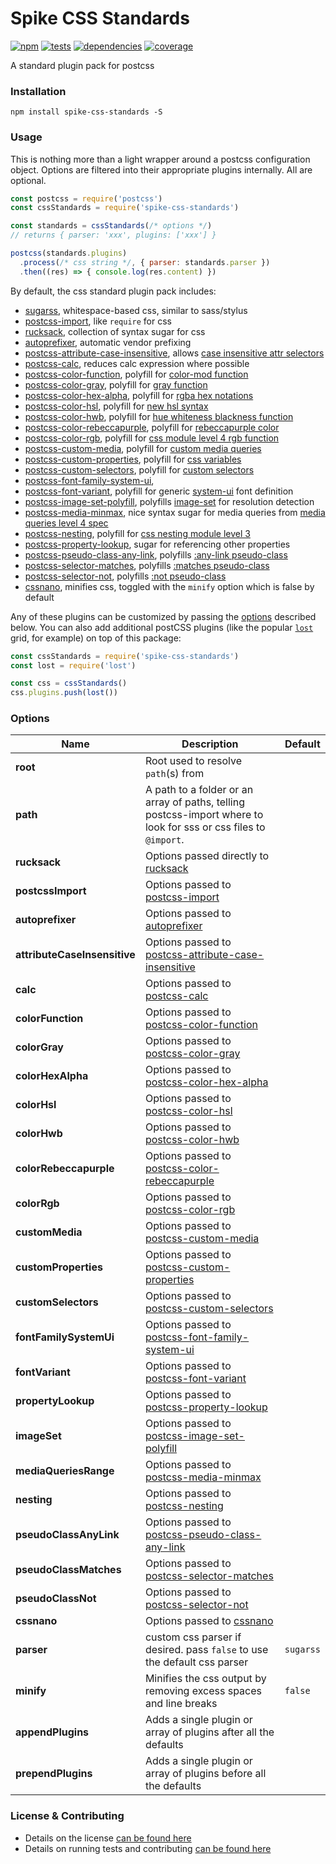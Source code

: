 # Spike CSS Standards

[![npm](https://img.shields.io/npm/v/spike-css-standards.svg?style=flat-square)](https://npmjs.com/package/spike-css-standards)
[![tests](https://img.shields.io/travis/static-dev/spike-css-standards.svg?style=flat-square)](https://travis-ci.org/static-dev/spike-css-standards?branch=master)
[![dependencies](https://img.shields.io/david/static-dev/spike-css-standards.svg?style=flat-square)](https://david-dm.org/static-dev/spike-css-standards)
[![coverage](https://img.shields.io/coveralls/static-dev/spike-css-standards.svg?style=flat-square)](https://coveralls.io/r/static-dev/spike-css-standards?branch=master)

A standard plugin pack for postcss

### Installation

`npm install spike-css-standards -S`

### Usage

This is nothing more than a light wrapper around a postcss configuration object. Options are filtered into their appropriate plugins internally. All are optional.

```js
const postcss = require('postcss')
const cssStandards = require('spike-css-standards')

const standards = cssStandards(/* options */)
// returns { parser: 'xxx', plugins: ['xxx'] }

postcss(standards.plugins)
  .process(/* css string */, { parser: standards.parser })
  .then((res) => { console.log(res.content) })

```

By default, the css standard plugin pack includes:

- [sugarss](https://github.com/postcss/sugarss), whitespace-based css, similar to sass/stylus
- [postcss-import](https://github.com/postcss/postcss-import), like `require` for css
- [rucksack](https://simplaio.github.io/rucksack/), collection of syntax sugar for css
- [autoprefixer](https://github.com/postcss/autoprefixer), automatic vendor prefixing
- [postcss-attribute-case-insensitive](https://github.com/Semigradsky/postcss-attribute-case-insensitive), allows [case insensitive attr selectors](https://www.w3.org/TR/selectors4/#attribute-case)
- [postcss-calc](https://github.com/postcss/postcss-calc), reduces calc expression where possible
- [postcss-color-function](https://github.com/postcss/postcss-color-function), polyfill for [color-mod function](https://drafts.csswg.org/css-color/#modifying-colors)
- [postcss-color-gray](https://github.com/postcss/postcss-color-gray), polyfill for [gray function](https://drafts.csswg.org/css-color/#grays)
- [postcss-color-hex-alpha](https://github.com/postcss/postcss-color-hex-alpha), polyfill for [rgba hex notations](https://github.com/postcss/postcss-color-hex-alpha)
- [postcss-color-hsl](https://github.com/dmarchena/postcss-color-hsl), polyfill for [new hsl syntax](https://drafts.csswg.org/css-color/#the-hsl-notation)
- [postcss-color-hwb](https://github.com/postcss/postcss-color-hwb), polyfill for [hue whiteness blackness function](https://drafts.csswg.org/css-color/#the-hwb-notation)
- [postcss-color-rebeccapurple](https://github.com/postcss/postcss-color-rebeccapurple), polyfill for [rebeccapurple color](https://drafts.csswg.org/css-color/#valdef-color-rebeccapurple)
- [postcss-color-rgb](https://github.com/dmarchena/postcss-color-rgb), polyfill for [css module level 4 rgb function](https://drafts.csswg.org/css-color/#funcdef-rgb)
- [postcss-custom-media](https://github.com/postcss/postcss-custom-media), polyfill for [custom media queries](https://drafts.csswg.org/mediaqueries-5/#custom-mq)
- [postcss-custom-properties](https://github.com/postcss/postcss-custom-properties), polyfill for [css variables](https://www.w3.org/TR/css-variables/)
- [postcss-custom-selectors](https://github.com/postcss/postcss-custom-selectors), polyfill for [custom selectors](https://drafts.csswg.org/css-extensions/#custom-selectors)
- [postcss-font-family-system-ui](https://github.com/JLHwung/postcss-font-family-system-ui), 
- [postcss-font-variant](https://drafts.csswg.org/css-fonts-4/#system-ui-def), polyfill for generic [system-ui](https://github.com/JLHwung/postcss-font-family-system-ui) font definition
- [postcss-image-set-polyfill](https://github.com/SuperOl3g/postcss-image-set-polyfill), polyfills [image-set](https://drafts.csswg.org/css-images-3/#image-set-notation) for resolution detection
- [postcss-media-minmax](https://github.com/postcss/postcss-media-minmax), nice syntax sugar for media queries from [media queries level 4 spec](https://drafts.csswg.org/mediaqueries/#mq-range-context)
- [postcss-nesting](https://github.com/jonathantneal/postcss-nesting), polyfill for [css nesting module level 3](http://tabatkins.github.io/specs/css-nesting/)
- [postcss-property-lookup](https://github.com/simonsmith/postcss-property-lookup), sugar for referencing other properties
- [postcss-pseudo-class-any-link](https://github.com/jonathantneal/postcss-pseudo-class-any-link), polyfills [:any-link pseudo-class](https://drafts.csswg.org/selectors/#any-link-pseudo)
- [postcss-selector-matches](https://github.com/postcss/postcss-selector-matches), polyfills [:matches pseudo-class](https://drafts.csswg.org/selectors-4/#matches)
- [postcss-selector-not](https://github.com/postcss/postcss-selector-not), polyfills [:not pseudo-class](https://drafts.csswg.org/selectors-4/#negation)
- [cssnano](http://cssnano.co/), minifies css, toggled with the `minify` option which is false by default

Any of these plugins can be customized by passing the [options](#options) described below. You can also add additional postCSS plugins (like the popular [`lost`](https://github.com/peterramsing/lost) grid, for example) on top of this package:

```js
const cssStandards = require('spike-css-standards')
const lost = require('lost')

const css = cssStandards()
css.plugins.push(lost())
```

### Options

| Name | Description | Default |
| ---- | ----------- | ------- |
| **root** | Root used to resolve `path`(s) from | |
| **path** | A path to a folder or an array of paths, telling postcss-import where to look for sss or css files to `@import`. | |
| **rucksack** | Options passed directly to [rucksack](http://simplaio.github.io/rucksack/docs/#options) | |
| **postcssImport** | Options passed to [postcss-import](https://github.com/postcss/postcss-import) | |
| **autoprefixer** | Options passed to [autoprefixer](https://github.com/postcss/autoprefixer) | |
| **attributeCaseInsensitive** | Options passed to [postcss-attribute-case-insensitive](https://github.com/Semigradsky/postcss-attribute-case-insensitive) | |
| **calc** | Options passed to [postcss-calc](https://github.com/postcss/postcss-calc) | |
| **colorFunction** | Options passed to [postcss-color-function](https://github.com/postcss/postcss-color-function) | |
| **colorGray** | Options passed to [postcss-color-gray](https://github.com/postcss/postcss-color-gray) | |
| **colorHexAlpha** | Options passed to [postcss-color-hex-alpha](https://github.com/postcss/postcss-color-hex-alpha) | |
| **colorHsl** | Options passed to [postcss-color-hsl](https://github.com/dmarchena/postcss-color-hsl) | |
| **colorHwb** | Options passed to [postcss-color-hwb](https://github.com/postcss/postcss-color-hwb) | |
| **colorRebeccapurple** | Options passed to [postcss-color-rebeccapurple](https://github.com/postcss/postcss-color-rebeccapurple) | |
| **colorRgb** | Options passed to [postcss-color-rgb](https://github.com/dmarchena/postcss-color-rgb) | |
| **customMedia** | Options passed to [postcss-custom-media](https://github.com/postcss/postcss-custom-media) | |
| **customProperties** | Options passed to [postcss-custom-properties](https://github.com/postcss/postcss-custom-properties) | |
| **customSelectors** | Options passed to [postcss-custom-selectors](https://github.com/postcss/postcss-custom-selectors) | |
| **fontFamilySystemUi** | Options passed to [postcss-font-family-system-ui](https://github.com/JLHwung/postcss-font-family-system-ui) | |
| **fontVariant** | Options passed to [postcss-font-variant](https://drafts.csswg.org/css-fonts-4/#system-ui-def) | |
| **propertyLookup** | Options passed to [postcss-property-lookup](https://github.com/simonsmith/postcss-property-lookup) | |
| **imageSet** | Options passed to [postcss-image-set-polyfill](https://github.com/SuperOl3g/postcss-image-set-polyfill) | |
| **mediaQueriesRange** | Options passed to [postcss-media-minmax](https://github.com/postcss/postcss-media-minmax) | |
| **nesting** | Options passed to [postcss-nesting](https://github.com/jonathantneal/postcss-nesting) | |
| **pseudoClassAnyLink** | Options passed to [postcss-pseudo-class-any-link](https://github.com/jonathantneal/postcss-pseudo-class-any-link) | |
| **pseudoClassMatches** | Options passed to [postcss-selector-matches](https://github.com/postcss/postcss-selector-matches) | |
| **pseudoClassNot** | Options passed to [postcss-selector-not](https://github.com/postcss/postcss-selector-not) | |
| **cssnano** | Options passed to [cssnano](http://cssnano.co/) | |
| **parser** | custom css parser if desired. pass `false` to use the default css parser | `sugarss` |
| **minify** | Minifies the css output by removing excess spaces and line breaks | `false` |
| **appendPlugins** | Adds a single plugin or array of plugins after all the defaults | |
| **prependPlugins** | Adds a single plugin or array of plugins before all the defaults | |

### License & Contributing

- Details on the license [can be found here](LICENSE.md)
- Details on running tests and contributing [can be found here](contributing.md)
